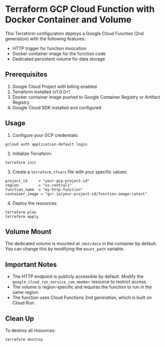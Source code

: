 # Terraform GCP Cloud Function with Docker Container and Volume

This Terraform configuration deploys a Google Cloud Function (2nd generation) with the following features:
- HTTP trigger for function invocation
- Docker container image for the function code
- Dedicated persistent volume for data storage

## Prerequisites

1. Google Cloud Project with billing enabled
2. Terraform installed (v1.0.0+)
3. Docker container image pushed to Google Container Registry or Artifact Registry
4. Google Cloud SDK installed and configured

## Usage

1. Configure your GCP credentials:
```shell
gcloud auth application-default login
```

2. Initialize Terraform:
```shell
terraform init
```

3. Create a `terraform.tfvars` file with your specific values:
```hcl
project_id     = "your-gcp-project-id"
region         = "us-central1"
function_name  = "my-http-function"
container_image = "gcr.io/your-project-id/function-image:latest"
```

4. Deploy the resources:
```shell
terraform plan
terraform apply
```

## Volume Mount

The dedicated volume is mounted at `/mnt/data` in the container by default. You can change this by modifying the `mount_path` variable.

## Important Notes

- The HTTP endpoint is publicly accessible by default. Modify the `google_cloud_run_service_iam_member` resource to restrict access.
- The volume is region-specific and requires the function to run in the same region.
- The function uses Cloud Functions 2nd generation, which is built on Cloud Run.

## Clean Up

To destroy all resources:
```shell
terraform destroy
```
